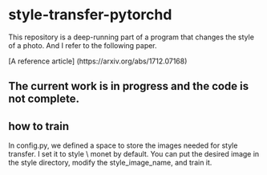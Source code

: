 # style-transfer-pytorchd
This repository is a deep-running part of a program that changes the style of a photo. And I refer to the following paper.  
<p>[A reference article]  (https://arxiv.org/abs/1712.07168)</p>

## The current work is in progress and the code is not complete.


## how to train
In config.py, we defined a space to store the images needed for style transfer. I set it to style \ monet by default. You can put the desired image in the style directory, modify the style_image_name, and train it.
